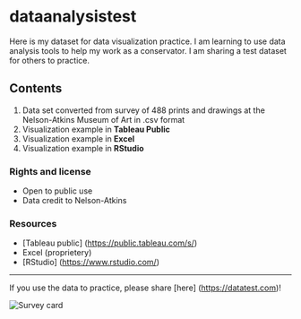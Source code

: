 # dataanalysistest
Here is my dataset for data visualization practice.
I am learning to use data analysis tools to help my work as a conservator. I am sharing a test dataset for others to practice.

## Contents
1. Data set converted from survey of 488 prints and drawings at the Nelson-Atkins Museum of Art in .csv format
2. Visualization example in **Tableau Public**
3. Visualization example in **Excel**
4. Visualization example in **RStudio**

### Rights and license
- Open to public use
- Data credit to Nelson-Atkins

### Resources
- [Tableau public] (https://public.tableau.com/s/)
- Excel (proprietery)
- [RStudio] (https://www.rstudio.com/)
___
If you use the data to practice, please share [here] (https://datatest.com)!

![Survey card](Survey-Card-sample.jpg)

